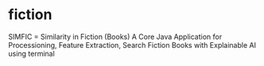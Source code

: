 # fiction
SIMFIC = Similarity in Fiction (Books)
A Core Java  Application for Processioning, Feature Extraction, Search Fiction Books with Explainable AI using terminal
